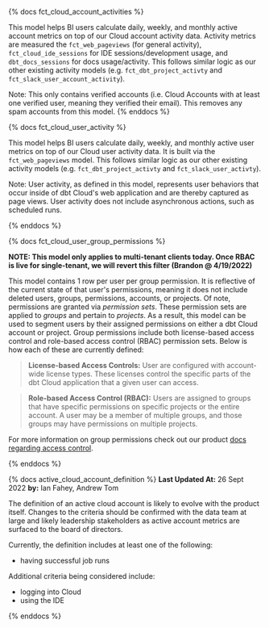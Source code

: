 {% docs fct_cloud_account_activities %}

This model helps BI users calculate daily, weekly, and monthly active account metrics on top of our Cloud account activity data. Activity metrics are measured the `fct_web_pageviews` (for general activity), `fct_cloud_ide_sessions` for IDE sessions/development usage, and `dbt_docs_sessions` for docs usage/activity. This follows similar logic as our other existing activity models (e.g. `fct_dbt_project_activty` and `fct_slack_user_account_activity`).

Note: This only contains verified accounts (i.e. Cloud Accounts with at least one verified user, meaning they verified their email). This removes any spam accounts from this model.
{% enddocs %}


{% docs fct_cloud_user_activity %}

This model helps BI users calculate daily, weekly, and monthly active user metrics on top of our Cloud user activity data. It is built via the `fct_web_pageviews` model. This follows similar logic as our other existing activity models (e.g. `fct_dbt_project_activty` and `fct_slack_user_activty`).

Note: User activity, as defined in this model, represents user behaviors that occur inside of dbt Cloud's web application and are thereby captured as page views. User activity does not include asynchronous actions, such as scheduled runs.

{% enddocs %}

{% docs fct_cloud_user_group_permissions %}

**NOTE: This model only applies to multi-tenant clients today. Once RBAC is live for single-tenant, we will revert this filter (Brandon @ 4/19/2022)**

This model contains 1 row per user per group permission. It is reflective of the current state of that user's permissions, meaning it does not include deleted users, groups, permissions, accounts, or projects. Of note, permissions are granted via *permission sets*. These permission sets are applied to *groups* and pertain to *projects*. As a result, this model can be used to segment users by their assigned permissions on either a dbt Cloud account or project. Group permissions include both license-based access control and role-based access control (RBAC) permission sets. Below is how each of these are currently defined:

> **License-based Access Controls:** User are configured with account-wide license types. These licenses control the specific parts of the dbt Cloud application that a given user can access.

> **Role-based Access Control (RBAC):** Users are assigned to groups that have specific permissions on specific projects or the entire account. A user may be a member of multiple groups, and those groups may have permissions on multiple projects.

For more information on group permissions check out our product [docs regarding access control](https://docs.getdbt.com/docs/dbt-cloud/access-control/access-control-overview).

{% enddocs %}

{% docs active_cloud_account_definition %}
**Last Updated At:** 26 Sept 2022
**by:** Ian Fahey, Andrew Tom

The definition of an active cloud account is likely to evolve with the product itself. 
Changes to the criteria should be confirmed with the data team at large and likely
leadership stakeholders as active account metrics are surfaced to the board of directors. 

Currently, the definition includes at least one of the following: 
- having successful job runs

Additional criteria being considered include: 
- logging into Cloud
- using the IDE


{% enddocs %}

